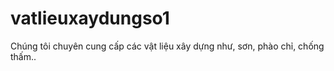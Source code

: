 # vatlieuxaydungso1
Chúng tôi chuyên cung cấp các vật liệu xây dựng như, sơn, phào chỉ, chống thấm..
